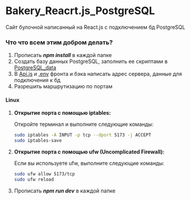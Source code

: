 # Bakery_Reacrt.js_PostgreSQL
Сайт булочной написанный на React.js с подключением бд PostgreSQL

### Что что всем этим добром делать?
1. Прописать **_npm install_** в каждой папке
2. Создать базу данных PostgreSQL, заполнить ее скриптами в [PostgreSQL_data](bakery-backend%2FPostgreSQL_data)
3. В [Api.js](bakery-app%2Fsrc%2Fcomponents%2Fmodules%2FApi.js) и [.env](bakery-backend%2F.env) фронта и бэка написать адрес сервера, данные для подключения к бд
4. Разрешить маршрутизацию по портам 

#### Linux

1. **Открытие порта с помощью iptables:**

   Откройте терминал и выполните следующие команды:

   ```bash
   sudo iptables -A INPUT -p tcp --dport 5173 -j ACCEPT
   sudo iptables-save
   ```

2. **Открытие порта с помощью ufw (Uncomplicated Firewall):**

   Если вы используете ufw, выполните следующие команды:

   ```bash
   sudo ufw allow 5173/tcp
   sudo ufw reload
   ```
   
5. Прописать **_npm run dev_** в каждой папке